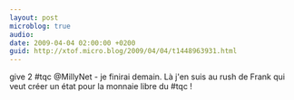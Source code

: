 ```yaml
---
layout: post
microblog: true
audio: 
date: 2009-04-04 02:00:00 +0200
guid: http://xtof.micro.blog/2009/04/04/t1448963931.html
---
```

give 2 #tqc @MillyNet - je finirai demain. Là j'en suis au rush de Frank qui veut créer un état pour la monnaie libre du #tqc !
